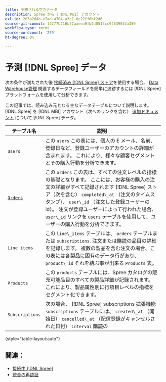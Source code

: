 ```yaml
---
title: 予想される空きデータ
description: Spree から [!DNL MBI] アカウント
exl-id: 203a2d4b-e7ad-4704-a3c1-8e22ff0bf2d6
source-git-commit: 14777b216bf7aaeea0fb2d0513cc94539034a359
workflow-type: tm+mt
source-wordcount: '279'
ht-degree: 0%

---
```


# 予測 [!DNL Spree] データ

次の条件が満たされた後 [接続済み [!DNL Spree] ストア](../../../data-analyst/importing-data/integrations/spree.md)を使用する場合、 [Data Warehouse管理](../../data-warehouse-mgr/tour-dwm.md) 関連するデータフィールドを簡単に追跡するには [!DNL Spree] プラットフォームを使用して分析できます。

この記事では、読み込み元となる主なデータテーブルについて説明します。 [!DNL Spree] を [!DNL MBI] アカウント（次へのリンクを含む） [追加ドキュメント](https://guides.spreecommerce.org/developer/addresses.html#address) について [!DNL Spree] データ。

| **テーブル名** | **説明** |
|-----|-----|
| `Users` | この `users` この表には、個人の E メール、名前、登録日など、登録ユーザーのアカウントの詳細が含まれます。 これにより、様々な顧客セグメントとその購入行動を分析できます。 |
| [`Orders`](https://guides.spreecommerce.org/developer/orders.html#overview) | この `orders` この表は、すべての注文レベルの指標の基礎となります。 ここには、お客様の購入の注文の詳細がすべて記録されます [!DNL Spree] ストア（次を含む） `completed\_at` （注文のタイムスタンプ）、 `user\_id` （注文した登録ユーザーの id）。 注文が登録ユーザーによって行われた場合、 `user\_id` リンクを `users` テーブルを使用して、ユーザーの購入行動を分析できます。 |
| `Line items` | この `line\_items` テーブルは、 `orders` テーブルまたは `subscriptions`. 注文または購読の品目の詳細を記録します。 複数の製品を含む注文の場合、この表には各製品に固有のデータ行があり、 `product\_id` それを結ぶ事が出来る `Products` 表。 |
| `Products` | この `products` テーブルには、Spree カタログの販売可能品目のすべての製品詳細が記録されます。 これにより、製品属性別に行項目レベルの指標をセグメント化できます。 |
| `Subscriptions` | 次の場合、 [!DNL Spree] subscriptions 拡張機能 `subscriptions` テーブルには、 `created\_at` （開始日） `cancelled\_at` （配信登録がキャンセルされた日付） `interval` 購読の |

{style="table-layout:auto"}

## 関連：

* [接続中 [!DNL Spree]](../integrations/spree.md)
* [統合の再認証](https://experienceleague.adobe.com/docs/commerce-knowledge-base/kb/how-to/mbi-reauthenticating-integrations.html?lang=en)
